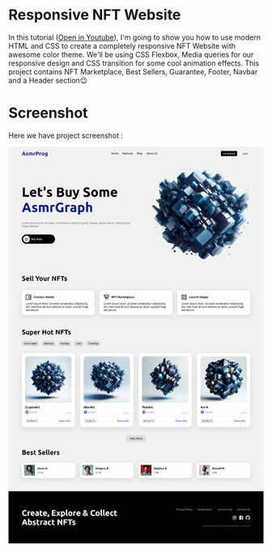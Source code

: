 # Responsive NFT Website

In this tutorial ([Open in Youtube](https://youtu.be/lzGP_DKXMlA)), I'm going to show you how to use modern HTML and CSS to create a completely responsive NFT Website with awesome color theme. We'll be using CSS Flexbox, Media queries for our responsive design and CSS  transition for some cool animation effects. This project contains NFT Marketplace, Best Sellers, Guarantee, Footer, Navbar and a Header section😉

# Screenshot
Here we have project screenshot :

![screenshot](screenshot.png)